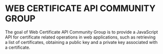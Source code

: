 # WEB CERTIFICATE API COMMUNITY GROUP
The goal of Web Certificate API Community Group is to provide a JavaScript API for certificate related operations in web applications, such as retrieving a list of certificates, obtaining a public key and a private key associated with a certificate.
